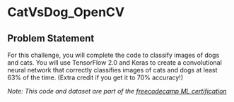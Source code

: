 # CatVsDog_OpenCV

## Problem Statement

For this challenge, you will complete the code to classify images of dogs and cats. You will use TensorFlow 2.0 and Keras to create a convolutional neural network that correctly classifies images of cats and dogs at least 63% of the time. (Extra credit if you get it to 70% accuracy!)

_Note: This code and dataset are part of the [freecodecamp ML certification](https://www.freecodecamp.org/learn/machine-learning-with-python/)_
